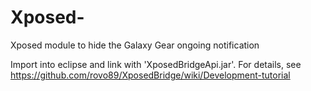 Xposed-
========================================

Xposed module to hide the Galaxy Gear ongoing notification

Import into eclipse and link with 'XposedBridgeApi.jar'. For details, see https://github.com/rovo89/XposedBridge/wiki/Development-tutorial
